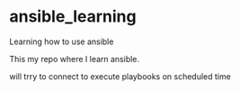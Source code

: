 # ansible_learning
Learning how to use ansible


This my repo where I learn ansible.

will trry to connect to execute playbooks on scheduled time
